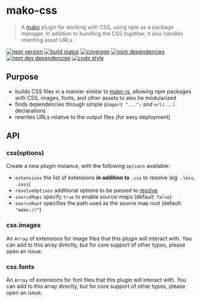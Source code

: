 # mako-css

> A [mako][mako] plugin for working with CSS, using npm as a package manager. In addition to bundling the
> CSS together, it also handles rewriting asset URLs.

[![npm version][npm-badge]][npm]
[![build status][travis-badge]][travis]
[![coverage][coveralls-badge]][coveralls]
[![npm dependencies][david-badge]][david]
[![npm dev dependencies][david-dev-badge]][david-dev]
[![code style][standard-badge]][standard]

## Purpose

 - builds CSS files in a manner similar to [mako-js](https://github.com/makojs/js), allowing npm packages
   with CSS, images, fonts, and other assets to also be modularized
 - finds dependencies through simple `@import "...";` and `url(...)` declarations
 - rewrites URLs relative to the output files (for easy deployment)

## API

### css(options)

Create a new plugin instance, with the following `options` available:

 - `extensions` the list of extensions **in addition to** `.css` to resolve (eg: `.less`, `.sass`)
 - `resolveOptions` additional options to be passed to [resolve](https://www.npmjs.com/package/resolve)
 - `sourceMaps` specify `true` to enable source-maps (default: `false`)
 - `sourceRoot` specifies the path used as the source map root (default: `"mako://"`)

### css.images

An `Array` of extensions for image files that this plugin will interact with. You can add to this
array directly, but for core support of other types, please open an issue.

### css.fonts

An `Array` of extensions for font files that this plugin will interact with. You can add to this
array directly, but for core support of other types, please open an issue.


[mako]: https://github.com/makojs/core
[coveralls]: https://coveralls.io/github/makojs/css
[coveralls-badge]: https://img.shields.io/coveralls/makojs/css.svg
[david]: https://david-dm.org/makojs/css
[david-badge]: https://img.shields.io/david/makojs/css.svg
[david-dev]: https://david-dm.org/makojs/css#info=devDependencies
[david-dev-badge]: https://img.shields.io/david/dev/makojs/css.svg
[npm]: https://www.npmjs.com/package/mako-css
[npm-badge]: https://img.shields.io/npm/v/mako-css.svg
[standard]: http://standardjs.com/
[standard-badge]: https://img.shields.io/badge/code%20style-standard-brightgreen.svg
[travis]: https://travis-ci.org/makojs/css
[travis-badge]: https://img.shields.io/travis/makojs/css.svg
